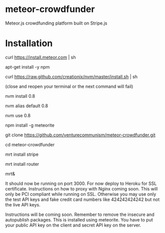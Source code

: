 meteor-crowdfunder
==================

Meteor.js crowdfunding platform built on Stripe.js

Installation
==================

curl https://install.meteor.com | sh

apt-get install -y npm

curl https://raw.github.com/creationix/nvm/master/install.sh | sh

(close and reopen your terminal or the next command will fail)

nvm install 0.8

nvm alias default 0.8

nvm use 0.8

npm install -g meteorite

git clone https://github.com/venturecommunism/meteor-crowdfunder.git

cd meteor-crowdfunder

mrt install stripe

mrt install router

mrt&

It should now be running on port 3000. For now deploy to Heroku for SSL certificate. Instructions on how to proxy with Nginx coming soon. This will only be PCI compliant while running on SSL. Otherwise you may use only the test API keys and fake credit card numbers like 424242424242 but not the live API keys.

Instructions will be coming soon. Remember to remove the insecure and autopublish packages. This is installed using meteorite. You have to put your public API key on the client and secret API key on the server.
